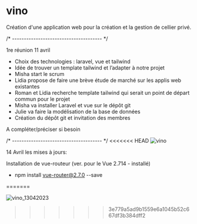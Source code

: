 # vino

Création d'une application web pour la création et la gestion de cellier privé.

/* -------------------------------------- */

1re réunion 11 avril

-	Choix des technologies : laravel, vue et tailwind
-	Idée de trouver un template tailwind et l’adapter à notre projet
-	Misha start le scrum
-	Lidia propose de faire une brève étude de marché sur les applis web existantes
-	Roman et Lidia recherche template tailwind qui serait un point de départ commun pour le projet
-	Misha va installer Laravel et vue sur le dépôt git
-	Julie va faire la modélisation de la base de données
-	Création du dépôt git et invitation des membres

A compléter/préciser si besoin

/* -------------------------------------- */
<<<<<<< HEAD
![vino](https://user-images.githubusercontent.com/101778074/231477026-4328f762-e474-45b5-a6e0-3e74d406b45c.png)


14 Avril 
les mises à jours:

Installation de vue-routeur (ver. pour le Vue 2.714 - installé)
- npm install vue-router@2.7.0 --save  


=======


![vino_13042023](https://user-images.githubusercontent.com/101778074/231915639-0dd3adcb-7e85-4de7-8b5f-f65c4376c6da.png)
>>>>>>> 3e779a5ad9b1559e6a1045b52c667df3b384dff2
